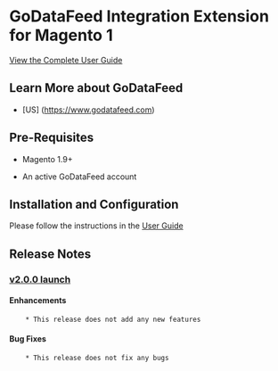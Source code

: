 # GoDataFeed Integration Extension for Magento 1

[View the Complete User Guide](./README.md)

## Learn More about GoDataFeed

* [US] (<https://www.godatafeed.com>)

## Pre-Requisites

* Magento 1.9+

* An active GoDataFeed account

## Installation and Configuration

Please follow the instructions in the [User Guide](https://help.godatafeed.com/hc/en-us/articles/115003594032)

## Release Notes

### [v2.0.0 launch](https://github.com/GoDataFeed/integration-m1/releases/tag/v2.0.0)

#### Enhancements

        * This release does not add any new features

#### Bug Fixes

        * This release does not fix any bugs

